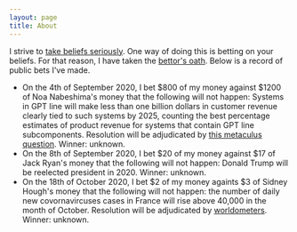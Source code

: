 ```yaml
---
layout: page
title: About
---
```


I strive to [take beliefs seriously](https://radimentary.wordpress.com/2018/01/18/singularity-mindset/). One way of doing this is betting on your beliefs. For that reason, I have taken the [bettor's oath](https://www.econlib.org/archives/2012/05/the_bettors_oat.html). Below is a record of public bets I've made.

* On the 4th of September 2020, I bet \$800 of my money against \$1200 of Noa Nabeshima's money that the following will not happen: Systems in GPT line will  make less than one billion dollars in customer revenue clearly tied to such systems by 2025, counting the best percentage estimates of product revenue for systems that contain GPT line subcomponents. Resolution will be adjudicated by [this metaculus question](https://www.metaculus.com/questions/5118/will-robin-hanson-win-a-bet-that-the-gpt-line-of-language-models-will-generate--1bn-in-customer-revenue-by-2025/). Winner: unknown. 
* On the 8th of September 2020, I bet \$20 of my money against \$17 of Jack Ryan's money that the following will not happen: Donald Trump will be reelected president in 2020. Winner: unknown. 
* On the 18th of October 2020, I bet \$2 of my money againts \$3 of Sidney Hough's money that the following will not happen: the number of daily new covornavircuses cases in France will rise above 40,000 in the month of October. Resolution will be adjudicated by [worldometers](https://www.worldometers.info/coronavirus/country/france/). Winner: unknown.
